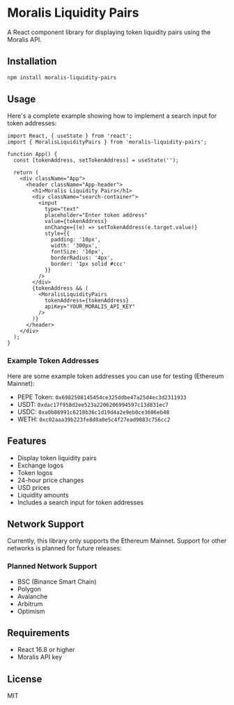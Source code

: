 # Moralis Liquidity Pairs

A React component library for displaying token liquidity pairs using the Moralis API.

## Installation

```bash
npm install moralis-liquidity-pairs
```

## Usage

Here's a complete example showing how to implement a search input for token addresses:

```tsx
import React, { useState } from 'react';
import { MoralisLiquidityPairs } from 'moralis-liquidity-pairs';

function App() {
  const [tokenAddress, setTokenAddress] = useState('');

  return (
    <div className="App">
      <header className="App-header">
        <h1>Moralis Liquidity Pairs</h1>
        <div className="search-container">
          <input
            type="text"
            placeholder="Enter token address"
            value={tokenAddress}
            onChange={(e) => setTokenAddress(e.target.value)}
            style={{
              padding: '10px',
              width: '300px',
              fontSize: '16px',
              borderRadius: '4px',
              border: '1px solid #ccc'
            }}
          />
        </div>
        {tokenAddress && (
          <MoralisLiquidityPairs
            tokenAddress={tokenAddress}
            apiKey="YOUR_MORALIS_API_KEY"
          />
        )}
      </header>
    </div>
  );
}
```

### Example Token Addresses
Here are some example token addresses you can use for testing (Ethereum Mainnet):
- PEPE Token: `0x6982508145454ce325ddbe47a25d4ec3d2311933`
- USDT: `0xdac17f958d2ee523a2206206994597c13d831ec7`
- USDC: `0xa0b86991c6218b36c1d19d4a2e9eb0ce3606eb48`
- WETH: `0xc02aaa39b223fe8d0a0e5c4f27ead9083c756cc2`

## Features

- Display token liquidity pairs
- Exchange logos
- Token logos
- 24-hour price changes
- USD prices
- Liquidity amounts
- Includes a search input for token addresses

## Network Support
Currently, this library only supports the Ethereum Mainnet. Support for other networks is planned for future releases:

### Planned Network Support
- BSC (Binance Smart Chain)
- Polygon
- Avalanche
- Arbitrum
- Optimism

## Requirements

- React 16.8 or higher
- Moralis API key

## License

MIT 